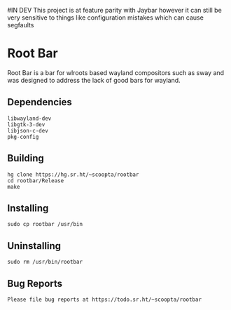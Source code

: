 #IN DEV
This project is at feature parity with Jaybar however it can still be very sensitive to things like configuration mistakes which can cause segfaults
# Root Bar
Root Bar is a bar for wlroots based wayland compositors such as sway and was designed to address the lack of good bars for wayland.
## Dependencies
	libwayland-dev
	libgtk-3-dev
	libjson-c-dev
	pkg-config
## Building
	hg clone https://hg.sr.ht/~scoopta/rootbar
	cd rootbar/Release
	make
## Installing
	sudo cp rootbar /usr/bin
## Uninstalling
	sudo rm /usr/bin/rootbar
## Bug Reports
	Please file bug reports at https://todo.sr.ht/~scoopta/rootbar
